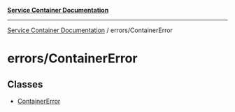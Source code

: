 [**Service Container Documentation**](../../README.md)

***

[Service Container Documentation](../../README.md) / errors/ContainerError

# errors/ContainerError

## Classes

- [ContainerError](classes/ContainerError.md)
